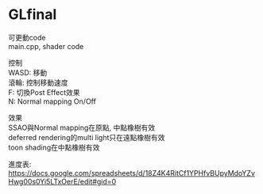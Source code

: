 # GLfinal

可更動code <br/>
main.cpp, shader code <br/>

控制 <br/>
WASD: 移動 <br/>
滾輪: 控制移動速度 <br/>
F: 切換Post Effect效果 <br/> 
N: Normal mapping On/Off <br/> 

效果 <br/>
SSAO與Normal mapping在原點, 中點橡樹有效 <br/>
deferred rendering的multi light只在遠點橡樹有效 <br/>
toon shading在中點橡樹有效 <br/>

進度表: https://docs.google.com/spreadsheets/d/18Z4K4RitCf1YPHfvBUpyMdoYZvHwg00s0Yi5LTxOerE/edit#gid=0 <br/>
